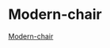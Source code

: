 # Modern-chair
[Modern-chair](https://raw.githack.com/PrathamBansal05/Modern-chair/main/index.html)
